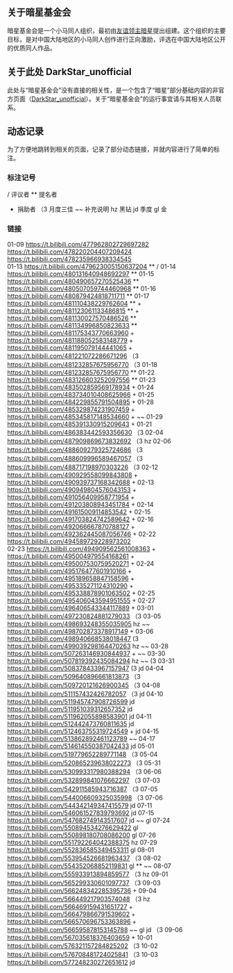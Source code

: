 ## 关于暗星基金会
暗星基金会是一个小马同人组织，最初由[友谊领主暗星](https://space.bilibili.com/288991278)提出组建。这个组织的主要目标，是对中国大陆地区的小马同人创作进行正向激励，评选在中国大陆地区公开的优质同人作品。

## 关于此处 DarkStar_unofficial
此处与“暗星基金会”没有直接的相关性，是一个包含了“暗星”部分基础内容的非官方页面（[DarkStar_unofficial](https://darkstar-unofficial.b23-tv.icu)）。关于“暗星基金会”的运行事宜请与其相关人员联系。

## 动态记录
为了方便地跳转到相关的页面，记录了部分动态链接，并就内容进行了简单的标注。

### 标注记号

/ 评议者
** 提名者
+  捐助者
（3 月度三佳
~~ 补充说明
hz 黑钻
jd 季度
gl 金

### 链接

01-09
https://t.bilibili.com/477962802729697282    
https://t.bilibili.com/478220204407209424    
https://t.bilibili.com/478235966938334545    
01-13
https://t.bilibili.com/479623005150637204      ** /
01-14
https://t.bilibili.com/480131640948692297      **
01-15
https://t.bilibili.com/480490657270525436      **
https://t.bilibili.com/480507059744460968      **
01-16
https://t.bilibili.com/480879424818711711      **
01-17
https://t.bilibili.com/481110438229762604      ** +
https://t.bilibili.com/481123061133486815      ** +
https://t.bilibili.com/481130027570486526      **
https://t.bilibili.com/481134996850823633      **
https://t.bilibili.com/481175343770663960      +
https://t.bilibili.com/481188052583148779      +
https://t.bilibili.com/481195079144441065      +
https://t.bilibili.com/481221072286671296      （3
https://t.bilibili.com/481232857675956770      （3
01-18
https://t.bilibili.com/481232857675956770      **
01-22
https://t.bilibili.com/483126603252097556      **
01-23
https://t.bilibili.com/483502859569178934      +
01-24
https://t.bilibili.com/483734010408625966      +
01-25
https://t.bilibili.com/484229855791504895      +
01-28
https://t.bilibili.com/485329874231907459      +
https://t.bilibili.com/485345817148534660      + ~~
01-29
https://t.bilibili.com/485391330915209643      +
01-21
https://t.bilibili.com/486383442593356630      （3
02-04
https://t.bilibili.com/487909869673832692      （3  hz
02-06
https://t.bilibili.com/488609279325724686      （3
https://t.bilibili.com/488609996589467057      （3
https://t.bilibili.com/488717198970303226      （3
02-12
https://t.bilibili.com/490929558099843808      +
https://t.bilibili.com/490939737168342688      +
02-13
https://t.bilibili.com/490949804576043153      +
https://t.bilibili.com/491056409958771954      +
https://t.bilibili.com/491203808943451784      +
02-14
https://t.bilibili.com/491615009114853542      +
02-15
https://t.bilibili.com/491703824742589642      +
02-16
https://t.bilibili.com/492066667870788127      +
https://t.bilibili.com/492362445087056746      +
02-22
https://t.bilibili.com/494589729228973202    
02-23
https://t.bilibili.com/494909562561008363      +
https://t.bilibili.com/495004979554168261      +
https://t.bilibili.com/495007530759520271      +
02-24
https://t.bilibili.com/495176477601910166      +
https://t.bilibili.com/495189658847158596      +
https://t.bilibili.com/495335271124310290      +
https://t.bilibili.com/495338878901063502      +
02-25
https://t.bilibili.com/495406043594951555      +
02-27
https://t.bilibili.com/496406543344117889      +
03-01
https://t.bilibili.com/497230824881279033      （3
03-05
https://t.bilibili.com/498693248355035905      hz ~~
https://t.bilibili.com/498702873378917149      +
03-06
https://t.bilibili.com/498940668538018447      (3
https://t.bilibili.com/499039298164470263      hz ~~
03-28
https://t.bilibili.com/507263146930844937      + ~~
03-30
https://t.bilibili.com/507819392435084294      hz  ~~  (3
03-31
https://t.bilibili.com/508378433967157947      (3 jd
04-04
https://t.bilibili.com/509640896661813873      （3
https://t.bilibili.com/509720121626900345      （3
04-08
https://t.bilibili.com/511157432426782057      （3 jd
04-10
https://t.bilibili.com/511945747908726599      jd
https://t.bilibili.com/511951039312657352      jd
https://t.bilibili.com/511962055898583901      jd 
04-11
https://t.bilibili.com/512442473760811635      jd
https://t.bilibili.com/512463755319724549      + jd
04-15
https://t.bilibili.com/513862892461123789      ~~
04-17
https://t.bilibili.com/514614550387042433      jd
05-01
https://t.bilibili.com/519779652289771148      （3
05-04
https://t.bilibili.com/520865239638022273      （3
05-31
https://t.bilibili.com/530993317980388294      （3
06-06
https://t.bilibili.com/532899841076662297      （3
07-03
https://t.bilibili.com/542911585943716387      （3
07-05
https://t.bilibili.com/544006609325035998      （3
07-06
https://t.bilibili.com/544342149347415579      jd
07-11
https://t.bilibili.com/546061527839793692      jd
07-15
https://t.bilibili.com/547682749143517607      jd  ~~ gl
07-24
https://t.bilibili.com/550894534276629422      gl
https://t.bilibili.com/550898180708086200      gl
07-26
https://t.bilibili.com/551792264042388375      hz
07-29
https://t.bilibili.com/552836585349453311      gl
08-01
https://t.bilibili.com/553954526681963437      （3
08-02
https://t.bilibili.com/554352068852119831      gl  **  ~~
08-07
https://t.bilibili.com/555933913894859577     （3  hz
09-01
https://t.bilibili.com/565299330601097737      （3
09-03
https://t.bilibili.com/566248342285395736      +
09-04
https://t.bilibili.com/566449217903574048      （3  hz
https://t.bilibili.com/566469159431651727      + 
https://t.bilibili.com/566479866791539602      +
https://t.bilibili.com/566570696753363896      +
https://t.bilibili.com/566595878153145788      ~~ gl jd  （3
09-06
https://t.bilibili.com/567035618376403659      +
10-01
https://t.bilibili.com/576321157284825202      （3
10-02
https://t.bilibili.com/576708481724025841      （3
10-03
https://t.bilibili.com/577248230272651612      jd
